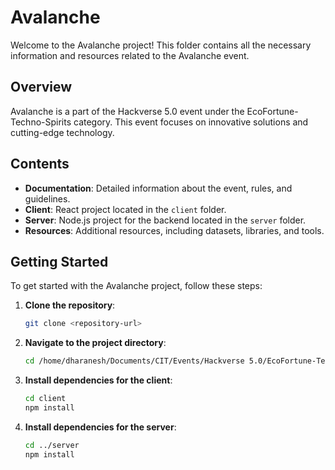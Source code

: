 # Avalanche

Welcome to the Avalanche project! This folder contains all the necessary information and resources related to the Avalanche event.

## Overview

Avalanche is a part of the Hackverse 5.0 event under the EcoFortune-Techno-Spirits category. This event focuses on innovative solutions and cutting-edge technology.

## Contents

- **Documentation**: Detailed information about the event, rules, and guidelines.
- **Client**: React project located in the `client` folder.
- **Server**: Node.js project for the backend located in the `server` folder.
- **Resources**: Additional resources, including datasets, libraries, and tools.

## Getting Started

To get started with the Avalanche project, follow these steps:

1. **Clone the repository**:
    ```bash
    git clone <repository-url>
    ```
2. **Navigate to the project directory**:
    ```bash
    cd /home/dharanesh/Documents/CIT/Events/Hackverse 5.0/EcoFortune-Techno-Spirits/Avalanche
    ```
3. **Install dependencies for the client**:
    ```bash
    cd client
    npm install
    ```
4. **Install dependencies for the server**:
    ```bash
    cd ../server
    npm install
    ```

